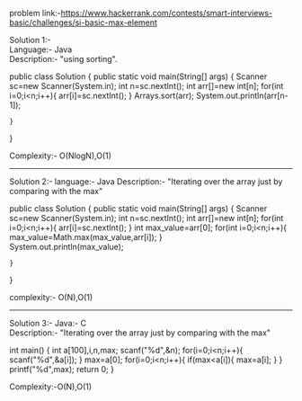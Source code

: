 
problem link:-https://www.hackerrank.com/contests/smart-interviews-basic/challenges/si-basic-max-element

Solution 1:-  
Language:- Java  
Description:- "using sorting".

public class Solution {
    public static void main(String[] args) {
        Scanner sc=new Scanner(System.in);
        int n=sc.nextInt();
        int arr[]=new int[n];
        for(int i=0;i<n;i++){
            arr[i]=sc.nextInt();
        }
        Arrays.sort(arr);
        System.out.println(arr[n-1]);
        
    }
}

Complexity:- O(NlogN),O(1)

--------------------------------------------------------------------------------------------

Solution 2:- 
language:- Java 
Description:- "Iterating over the array just by comparing with the max"

public class Solution {
    public static void main(String[] args) {
        Scanner sc=new Scanner(System.in);
        int n=sc.nextInt();
        int arr[]=new int[n];
        for(int i=0;i<n;i++){
            arr[i]=sc.nextInt();
        }
        int max_value=arr[0];
        for(int i=0;i<n;i++){
            max_value=Math.max(max_value,arr[i]);
        }      
        System.out.println(max_value);
        
    }
}

complexity:- O(N),O(1)

-------------------------------------------------------------------------------------------------------

Solution 3:- 
Java:- C  
Description:- "Iterating over the array just by comparing with the max"

int main() {
    int a[100],i,n,max;
    scanf("%d",&n);
    for(i=0;i<n;i++){
        scanf("%d",&a[i]);
    }
    max=a[0];
    for(i=0;i<n;i++){
        if(max<a[i]){
            max=a[i];
        }
    }
    printf("%d",max);
    return 0;
}

Complexity:-O(N),O(1)
